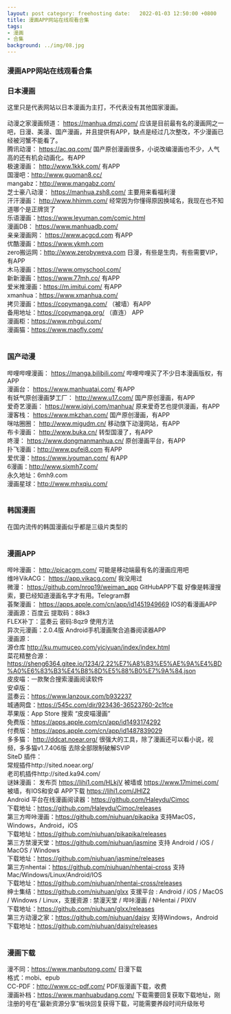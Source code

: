 ```yaml
---
layout: post category: freehosting date:   2022-01-03 12:50:00 +0800
title: 漫画APP网站在线观看合集
tags:
- 漫画
- 合集
background: ../img/08.jpg
---
```


### 漫画APP网站在线观看合集

### 日本漫画<br>
这里只是代表网站以日本漫画为主打，不代表没有其他国家漫画。<br>
<br>
动漫之家漫画频道： https://manhua.dmzj.com/ 应该是目前最有名的漫画网之一吧，日漫、美漫、国产漫画，并且提供有APP，缺点是经过几次整改，不少漫画已经被河蟹不能看了。<br>
腾讯动漫： https://ac.qq.com/ 国产原创漫画很多，小说改编漫画也不少，人气高的还有机会动画化。有APP<br>
极速漫画： http://www.1kkk.com/ 有APP<br>
国漫吧：http://www.guoman8.cc/<br>
mangabz：http://www.mangabz.com/<br>
芝士豪八动漫： https://manhua.zsh8.com/ 主要用来看福利漫<br>
汗汗漫画： http://www.hhimm.com/ 经常因为你懂得原因换域名，我现在也不知道哪个是正牌货了<br>
乐语漫画：https://www.leyuman.com/comic.html<br>
漫画DB： https://www.manhuadb.com/<br>
亲亲漫画网： https://www.acgcd.com 有APP<br>
优酷漫画：https://www.ykmh.com<br>
zero搬运网：http://www.zerobyweva.com 日漫，有些是生肉，有些需要VIP，有APP<br>
木马漫画：https://www.omyschool.com/<br>
新新漫画：https://www.77mh.co/ 有APP<br>
爱米推漫画：https://m.imitui.com/ 有APP<br>
xmanhua：https://www.xmanhua.com/<br>
拷贝漫画：https://copymanga.com/ （被墙）有APP<br>
备用地址：https://copymanga.org/ （直连） APP<br>
漫画柜：https://www.mhgui.com/<br>
漫画猫：https://www.maofly.com/<br>
<br>
### 国产动漫<br>
哔哩哔哩漫画： https://manga.bilibili.com/ 哔哩哔哩买了不少日本漫画版权，有APP<br>
漫画台： https://www.manhuatai.com/ 有APP<br>
有妖气原创漫画梦工厂： http://www.u17.com/ 国产原创漫画，有APP<br>
爱奇艺漫画： https://www.iqiyi.com/manhua/ 原来爱奇艺也提供漫画，有APP<br>
漫客栈： https://www.mkzhan.com/ 国产原创漫画，有APP<br>
咪咕圈圈： http://www.migudm.cn/ 移动旗下动漫网站，有APP<br>
布卡漫画： http://www.buka.cn/ 转型国漫了，有APP<br>
咚漫： https://www.dongmanmanhua.cn/ 原创漫画平台，有APP<br>
扑飞漫画：http://www.pufei8.com 有APP<br>
爱优漫：https://www.iyouman.com/ 有APP<br>
6漫画：http://www.sixmh7.com/<br>
永久地址：6mh9.com<br>
漫画星球：http://www.mhxqiu.com/<br>
<br>
### 韩国漫画<br>
在国内流传的韩国漫画似乎都是三级片类型的<br>
<br>
### 漫画APP<br>
哔咔漫画： http://picacgm.com/ 可能是移动端最有名的漫画应用吧<br>
维咔VikACG： https://app.vikacg.com/ 我没用过<br>
微漫： https://github.com/nrop19/weiman_app GitHubAPP下载 好像是韩漫搜索，要已经知道漫画名字才有用。Telegram群<br>
荟聚漫画： https://apps.apple.com/cn/app/id1451949669 IOS的看漫画APP<br>
漫画源：百度云 提取码：88k3<br>
FLEX补丁：蓝奏云 密码:8qz9 使用方法<br>
异次元漫画：2.0.4版 Android手机漫画聚合追番阅读器APP<br>
漫画源：<br>
源仓库 http://ku.mumuceo.com/yiciyuan/index/index.html<br>
菜花精整合源：https://sheng6364.gitee.io/1234/2.22%E7%A8%B3%E5%AE%9A%E4%BD%A0%E6%83%B3%E4%B8%8D%E5%88%B0%E7%9A%84.json<br>
皮皮喵：一款聚合搜索漫画阅读软件<br>
安卓版：<br>
蓝奏云：https://www.lanzoux.com/b932237<br>
城通网盘：https://545c.com/dir/923436-36523760-2c1fce<br>
苹果版：App Store 搜索 “皮皮喵漫画”<br>
免费版：https://apps.apple.com/cn/app/id1493174292<br>
付费版：https://apps.apple.com/cn/app/id1487839029<br>
多多猫： http://ddcat.noear.org/ 很强大的工具，除了漫画还可以看小说，视频，多多猫v1.7.406版 去除全部限制破解SVIP<br>
SiteD 插件：<br>
常规插件http://sited.noear.org/<br>
老司机插件http://sited.ka94.com/<br>
谜妹漫画： 发布页 https://lihi1.com/HLkjV 被墙或 https://www.17mimei.com/ 被墙，有IOS和安卓 APP下载 https://lihi1.com/JHlZ2<br>
Android 平台在线漫画阅读器：https://github.com/Haleydu/Cimoc<br>
下载地址：https://github.com/Haleydu/Cimoc/releases<br>
第三方哔咔漫画：https://github.com/niuhuan/pikapika 支持MacOS，Windows，Android，iOS<br>
下载地址：https://github.com/niuhuan/pikapika/releases<br>
第三方禁漫天堂：https://github.com/niuhuan/jasmine 支持 Android / iOS / MacOS / Windows<br>
下载地址：https://github.com/niuhuan/jasmine/releases<br>
第三方nhentai：https://github.com/niuhuan/nhentai-cross 支持 Mac/Windows/Linux/Android/IOS<br>
下载地址：https://github.com/niuhuan/nhentai-cross/releases<br>
绅士集结：https://github.com/niuhuan/glxx 支援平台 : Android / iOS / MacOS / Windows / Linux，支援资源 : 禁漫天堂 / 哔咔漫画 / NHentai / PIXIV<br>
下载地址：https://github.com/niuhuan/glxx/releases<br>
第三方动漫之家：https://github.com/niuhuan/daisy 支持Windows，Android<br>
下载地址：https://github.com/niuhuan/daisy/releases<br>
<br>
### 漫画下载<br>
漫不同：https://www.manbutong.com/ 日漫下载<br>
格式：mobi、epub<br>
CC-PDF：http://www.cc-pdf.com/ PDF版漫画下载，收费<br>
漫画补档：https://www.manhuabudang.com/ 下载需要回复获取下载地址，刚注册的号在“最新资源分享”板块回复获得下载，可能需要养段时间升级账号<br>
<br>